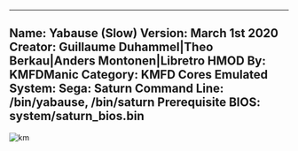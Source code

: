 -----------------------
Name: Yabause (Slow)
Version: March 1st 2020
Creator: Guillaume Duhammel|Theo Berkau|Anders Montonen|Libretro
HMOD By: KMFDManic
Category: KMFD Cores
Emulated System: Sega: Saturn
Command Line: /bin/yabause, /bin/saturn
Prerequisite BIOS: system/saturn_bios.bin
-----------------------
![km](https://i.imgur.com/UI86bDE.png)
